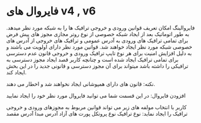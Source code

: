 # فایروال های v4 , v6

فایروالینگ امکان تعریف قوانین ورودی و خروجی ترافیک ها را به شبکه مورد نظر میدهد.
به طور اتوماتیک  بعد از ایجاد شبکه خصوصی از نوع روتر مجازی مجوز های پیش فرض برای تمامی ترافیک های ورودی به آدرس عمومی و ترافیک های خروجی از آدرس های خصوصی شبکه مورد نظر ایجاد خواهند شد.
قوانین مورد نظر دارای اولویت می باشند و به دلیل افزایش امنیت برای هر نوع تایپ ترافیک ورودی و خروجی قانون عدم دسترسی برای تمامی ترافیک ایجاد شده است و چنانچه کاربر قصد ایجاد مجوز دسترسی به ترافیکی را داشته باشد میتواند برای آن مجوز دسترسی و قانونی جدید را در این بخش ایجاد کند.

نکته: قانون های دارای همپوشانی ایجاد نخواهند شد و اخطار می دهند.

افزودن فایروال:
در این قسمت شما می توانید فایروال مورد نظر خود را ایجاد نمایید


<DarkModeImage
  dark-src="/assets/images/guides/fa/dark/networks/add-firewall.png"
  light-src="/assets/images/guides/fa/light/networks/add-firewall.png"
  alt="Registration image"
/>

کاربر با انتخاب مولفه های زیر می تواند قوانین مربوط به مجوزهای ورودی و خروجی ترافیک را ایجاد نماید:
نوع ترافیک
نوع پروتکل
پورت های آزاد
آدرس مبدا
آدرس مقصد

<DarkModeImage
  dark-src="/assets/images/guides/fa/dark/networks/firewall-entry.png"
  light-src="/assets/images/guides/fa/light/networks/firewall-entry.png"
  alt="Registration image"
/>
